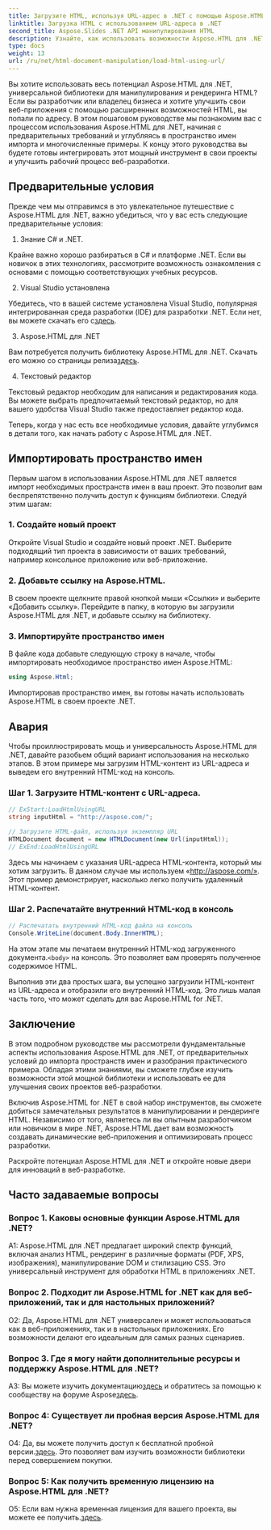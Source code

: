 ```yaml
---
title: Загрузите HTML, используя URL-адрес в .NET с помощью Aspose.HTML
linktitle: Загрузка HTML с использованием URL-адреса в .NET
second_title: Aspose.Slides .NET API манипулирования HTML
description: Узнайте, как использовать возможности Aspose.HTML для .NET. Улучшите свою веб-разработку с помощью манипуляций и рендеринга HTML.
type: docs
weight: 13
url: /ru/net/html-document-manipulation/load-html-using-url/
---
```


Вы хотите использовать весь потенциал Aspose.HTML для .NET, универсальной библиотеки для манипулирования и рендеринга HTML? Если вы разработчик или владелец бизнеса и хотите улучшить свои веб-приложения с помощью расширенных возможностей HTML, вы попали по адресу. В этом пошаговом руководстве мы познакомим вас с процессом использования Aspose.HTML для .NET, начиная с предварительных требований и углубляясь в пространство имен импорта и многочисленные примеры. К концу этого руководства вы будете готовы интегрировать этот мощный инструмент в свои проекты и улучшить рабочий процесс веб-разработки.

## Предварительные условия

Прежде чем мы отправимся в это увлекательное путешествие с Aspose.HTML для .NET, важно убедиться, что у вас есть следующие предварительные условия:

1. Знание C# и .NET.

Крайне важно хорошо разбираться в C# и платформе .NET. Если вы новичок в этих технологиях, рассмотрите возможность ознакомления с основами с помощью соответствующих учебных ресурсов.

2. Visual Studio установлена

Убедитесь, что в вашей системе установлена Visual Studio, популярная интегрированная среда разработки (IDE) для разработки .NET. Если нет, вы можете скачать его с[здесь](https://visualstudio.microsoft.com/).

3. Aspose.HTML для .NET

 Вам потребуется получить библиотеку Aspose.HTML для .NET. Скачать его можно со страницы релиза[здесь](https://releases.aspose.com/html/net/).

4. Текстовый редактор

Текстовый редактор необходим для написания и редактирования кода. Вы можете выбрать предпочитаемый текстовый редактор, но для вашего удобства Visual Studio также предоставляет редактор кода.

Теперь, когда у нас есть все необходимые условия, давайте углубимся в детали того, как начать работу с Aspose.HTML для .NET.

## Импортировать пространство имен

Первым шагом в использовании Aspose.HTML для .NET является импорт необходимых пространств имен в ваш проект. Это позволит вам беспрепятственно получить доступ к функциям библиотеки. Следуй этим шагам:

### 1. Создайте новый проект

Откройте Visual Studio и создайте новый проект .NET. Выберите подходящий тип проекта в зависимости от ваших требований, например консольное приложение или веб-приложение.

### 2. Добавьте ссылку на Aspose.HTML.

В своем проекте щелкните правой кнопкой мыши «Ссылки» и выберите «Добавить ссылку». Перейдите в папку, в которую вы загрузили Aspose.HTML для .NET, и добавьте ссылку на библиотеку.

### 3. Импортируйте пространство имен

В файле кода добавьте следующую строку в начале, чтобы импортировать необходимое пространство имен Aspose.HTML:

```csharp
using Aspose.Html;
```

Импортировав пространство имен, вы готовы начать использовать Aspose.HTML в своем проекте .NET.

## Авария

Чтобы проиллюстрировать мощь и универсальность Aspose.HTML для .NET, давайте разобьем общий вариант использования на несколько этапов. В этом примере мы загрузим HTML-контент из URL-адреса и выведем его внутренний HTML-код на консоль.

### Шаг 1. Загрузите HTML-контент с URL-адреса.

```csharp
// ExStart:LoadHtmlUsingURL
string inputHtml = "http://aspose.com/";

// Загрузите HTML-файл, используя экземпляр URL
HTMLDocument document = new HTMLDocument(new Url(inputHtml));
// ExEnd:LoadHtmlUsingURL
```

Здесь мы начинаем с указания URL-адреса HTML-контента, который мы хотим загрузить. В данном случае мы используем «http://aspose.com/». Этот пример демонстрирует, насколько легко получить удаленный HTML-контент.

### Шаг 2. Распечатайте внутренний HTML-код в консоль

```csharp
// Распечатать внутренний HTML-код файла на консоль
Console.WriteLine(document.Body.InnerHTML);
```

 На этом этапе мы печатаем внутренний HTML-код загруженного документа.`<body>` на консоль. Это позволяет вам проверять полученное содержимое HTML.

Выполнив эти два простых шага, вы успешно загрузили HTML-контент из URL-адреса и отобразили его внутренний HTML-код. Это лишь малая часть того, что может сделать для вас Aspose.HTML for .NET.

## Заключение

В этом подробном руководстве мы рассмотрели фундаментальные аспекты использования Aspose.HTML для .NET, от предварительных условий до импорта пространств имен и разобрания практического примера. Обладая этими знаниями, вы сможете глубже изучить возможности этой мощной библиотеки и использовать ее для улучшения своих проектов веб-разработки.

Включив Aspose.HTML for .NET в свой набор инструментов, вы сможете добиться замечательных результатов в манипулировании и рендеринге HTML. Независимо от того, являетесь ли вы опытным разработчиком или новичком в мире .NET, Aspose.HTML дает вам возможность создавать динамические веб-приложения и оптимизировать процесс разработки.

Раскройте потенциал Aspose.HTML для .NET и откройте новые двери для инноваций в веб-разработке.

## Часто задаваемые вопросы

### Вопрос 1. Каковы основные функции Aspose.HTML для .NET?
   
A1: Aspose.HTML для .NET предлагает широкий спектр функций, включая анализ HTML, рендеринг в различные форматы (PDF, XPS, изображения), манипулирование DOM и стилизацию CSS. Это универсальный инструмент для обработки HTML в приложениях .NET.

### Вопрос 2. Подходит ли Aspose.HTML for .NET как для веб-приложений, так и для настольных приложений?
   
О2: Да, Aspose.HTML для .NET универсален и может использоваться как в веб-приложениях, так и в настольных приложениях. Его возможности делают его идеальным для самых разных сценариев.

### Вопрос 3. Где я могу найти дополнительные ресурсы и поддержку Aspose.HTML для .NET?
   
 A3: Вы можете изучить документацию[здесь](https://reference.aspose.com/html/net/) и обратитесь за помощью к сообществу на форуме Aspose[здесь](https://forum.aspose.com/).

### Вопрос 4: Существует ли пробная версия Aspose.HTML для .NET?
   
 О4: Да, вы можете получить доступ к бесплатной пробной версии.[здесь](https://releases.aspose.com/). Это позволяет вам изучить возможности библиотеки перед совершением покупки.

### Вопрос 5: Как получить временную лицензию на Aspose.HTML для .NET?
   
 О5: Если вам нужна временная лицензия для вашего проекта, вы можете ее получить.[здесь](https://purchase.aspose.com/temporary-license/).